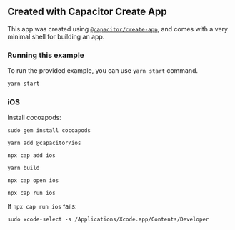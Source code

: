 ## Created with Capacitor Create App

This app was created using [`@capacitor/create-app`](https://github.com/ionic-team/create-capacitor-app),
and comes with a very minimal shell for building an app.

### Running this example

To run the provided example, you can use `yarn start` command.

```bash
yarn start
```

### iOS

Install cocoapods:

```
sudo gem install cocoapods
```

```
yarn add @capacitor/ios

npx cap add ios

yarn build

npx cap open ios

npx cap run ios
```

If `npx cap run ios` fails:

```
sudo xcode-select -s /Applications/Xcode.app/Contents/Developer
```